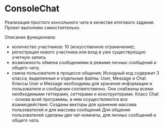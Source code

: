 # ConsoleChat
Реализация простого консольного чата в качестве итогового задания.
Проект выполняю самостоятельно.

Описание функционала:
- количество участников: 10 (искусственное ограничение);
- регистрация нового участника или вход в уже существующую учетную запись
- возможность обмена сообщениями в режиме личных сообщений и общего чата;
- смена пользователя в процессе общения;
  Исходный код содержит 3 класса, выделенные и отдельные файлы: User, Message и Chat.
  Классы User и Message необходимы для хранения информации и пользователе и сообщении соответственно.
  Они снабжены всеми необходимыми геттерами, сеттерами и конструкторами.
  Класс Chat  - основа всей программы, в нем осуществляются все взаимодействия:
  Созданы векторы для хранения массива пользователей и для массива сообщений
  Для общения пользователей сделаны две чат-комнаты, для личных сообщений и общего чата.
